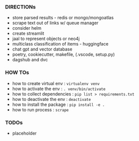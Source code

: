 ### DIRECTIONs

- store parsed results - redis or mongo/mongoatlas
- scrape text out of links w/ queue manager
- consider helm
- create streamlit
- jaal to represent objects or neo4j
- multiclass classification of items - huggingface
- chat gpt and vector database
- poetry, cookiecutter, makefile, (.vscode, setup.py)
- dagshub and dvc

### HOW TOs

- how to create virtual env : `virtualenv venv`
- how to activate the env : `. venv/bin/activate`
- how to collect dependencies : `pip list > requirements.txt`
- how to deactivate the env : `deactivate`
- how to install the package : `pip install -e .`
- how to run process : `scrape`

### TODOs

- placeholder

